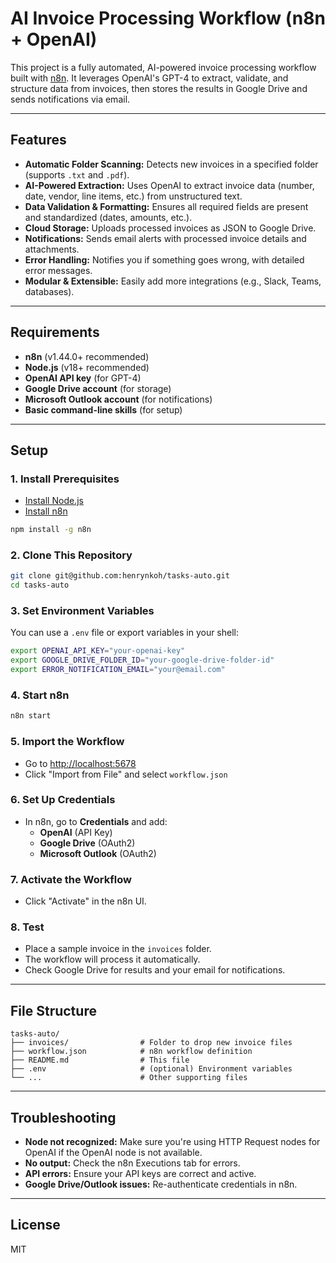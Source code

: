 # AI Invoice Processing Workflow (n8n + OpenAI)

This project is a fully automated, AI-powered invoice processing workflow built with [n8n](https://n8n.io/). It leverages OpenAI's GPT-4 to extract, validate, and structure data from invoices, then stores the results in Google Drive and sends notifications via email.

---

## Features

- **Automatic Folder Scanning:** Detects new invoices in a specified folder (supports `.txt` and `.pdf`).
- **AI-Powered Extraction:** Uses OpenAI to extract invoice data (number, date, vendor, line items, etc.) from unstructured text.
- **Data Validation & Formatting:** Ensures all required fields are present and standardized (dates, amounts, etc.).
- **Cloud Storage:** Uploads processed invoices as JSON to Google Drive.
- **Notifications:** Sends email alerts with processed invoice details and attachments.
- **Error Handling:** Notifies you if something goes wrong, with detailed error messages.
- **Modular & Extensible:** Easily add more integrations (e.g., Slack, Teams, databases).

---

## Requirements

- **n8n** (v1.44.0+ recommended)
- **Node.js** (v18+ recommended)
- **OpenAI API key** (for GPT-4)
- **Google Drive account** (for storage)
- **Microsoft Outlook account** (for notifications)
- **Basic command-line skills** (for setup)

---

## Setup

### 1. Install Prerequisites

- [Install Node.js](https://nodejs.org/)
- [Install n8n](https://docs.n8n.io/hosting/installation/)

```sh
npm install -g n8n
```

### 2. Clone This Repository

```sh
git clone git@github.com:henrynkoh/tasks-auto.git
cd tasks-auto
```

### 3. Set Environment Variables

You can use a `.env` file or export variables in your shell:

```sh
export OPENAI_API_KEY="your-openai-key"
export GOOGLE_DRIVE_FOLDER_ID="your-google-drive-folder-id"
export ERROR_NOTIFICATION_EMAIL="your@email.com"
```

### 4. Start n8n

```sh
n8n start
```

### 5. Import the Workflow

- Go to [http://localhost:5678](http://localhost:5678)
- Click "Import from File" and select `workflow.json`

### 6. Set Up Credentials

- In n8n, go to **Credentials** and add:
  - **OpenAI** (API Key)
  - **Google Drive** (OAuth2)
  - **Microsoft Outlook** (OAuth2)

### 7. Activate the Workflow

- Click "Activate" in the n8n UI.

### 8. Test

- Place a sample invoice in the `invoices` folder.
- The workflow will process it automatically.
- Check Google Drive for results and your email for notifications.

---

## File Structure

```
tasks-auto/
├── invoices/                # Folder to drop new invoice files
├── workflow.json            # n8n workflow definition
├── README.md                # This file
├── .env                     # (optional) Environment variables
└── ...                      # Other supporting files
```

---

## Troubleshooting

- **Node not recognized:** Make sure you're using HTTP Request nodes for OpenAI if the OpenAI node is not available.
- **No output:** Check the n8n Executions tab for errors.
- **API errors:** Ensure your API keys are correct and active.
- **Google Drive/Outlook issues:** Re-authenticate credentials in n8n.

---

## License

MIT 